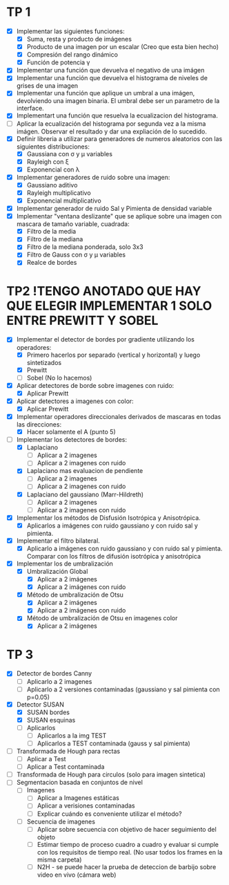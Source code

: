 # TP 1
- [x] Implementar las siguientes funciones:
	- [x] Suma, resta y producto de imágenes
	- [x] Producto de una imagen por un escalar (Creo que esta bien hecho)
	- [x] Compresión del rango dinámico
	- [x] Función de potencia γ
- [x] Implementar una función que devuelva el negativo de una imágen
- [x] Implementar una función que devuelva el histograma de niveles de grises de una imagen
- [x] Implementar una función que aplique un umbral a una imágen, devolviendo una imagen binaria. El umbral debe ser un parametro de la interface.
- [x] Implementart una función que resuelva la ecualizacion del histograma.
- [ ] Aplicar la ecualización del histograma por segunda vez a la misma imágen. Observar el resultado y dar una expliación de lo sucedido.
- [x] Definir libreria a utilizar para generadores de numeros aleatorios con las siguientes distribuciones:
	- [x] Gaussiana con σ y μ variables
	- [x] Rayleigh con ξ
	- [x] Exponencial con λ
- [x] Implementar generadores de ruido sobre una imagen:
	- [x] Gaussiano aditivo
	- [x] Rayleigh multiplicativo
	- [x] Exponencial multiplicativo
- [x] Implementar generador de ruido Sal y Pimienta de densidad variable
- [x] Implementar "ventana deslizante" que se aplique sobre una imagen con mascara de tamaño variable, cuadrada:
	- [x] Filtro de la media
	- [x] Filtro de la mediana
	- [x] Filtro de la mediana ponderada, solo 3x3
	- [x] Filtro de Gauss con σ y μ variables
	- [x] Realce de bordes

# TP2 !TENGO ANOTADO QUE HAY QUE ELEGIR IMPLEMENTAR 1 SOLO ENTRE PREWITT Y SOBEL
- [X] Implementar el detector de bordes por gradiente utilizando los operadores:
	- [X] Primero hacerlos por separado (vertical y horizontal) y luego sintetizados
	- [X] Prewitt
	- [ ] Sobel (No lo hacemos)
- [X] Aplicar detectores de borde sobre imagenes con ruido:
	- [X] Aplicar Prewitt
- [X] Aplicar detectores a imagenes con color:
	- [X] Aplicar Prewitt
- [X] Implementar operadores direccionales derivados de mascaras en todas las direcciones:
	- [X] Hacer solamente el A (punto 5)
- [ ] Implementar los detectores de bordes:
	- [X] Laplaciano
		- [ ] Aplicar a 2 imagenes
		- [ ] Aplicar a 2 imagenes con ruido
	- [X] Laplaciano mas evaluacion de pendiente
		- [ ] Aplicar a 2 imagenes
		- [ ] Aplicar a 2 imagenes con ruido
	- [X] Laplaciano del gaussiano (Marr-Hildreth)
		- [ ] Aplicar a 2 imagenes
		- [ ] Aplicar a 2 imagenes con ruido
- [X] Implementar los métodos de Disfusión Isotrópica y Anisotrópica.
	- [X] Aplicarlos a imágenes con ruido gaussiano y con ruido sal y pimienta.
- [X] Implementar el filtro bilateral.
	- [X] Aplicarlo a imágenes con ruido gaussiano y con ruido sal y pimienta. Comparar con los filtros de difusión isotrópica y anisotrópica
- [X] Implementar los de umbralización
	- [X] Umbralización Global
		- [X] Aplicar a 2 imágenes
		- [X] Aplicar a 2 imágenes con ruido
	- [X] Método de umbralización de Otsu
		- [X] Aplicar a 2 imágenes
		- [X] Aplicar a 2 imágenes con ruido
	- [X] Método de umbralización de Otsu en imagenes color
		- [X] Aplicar a 2 imágenes

# TP 3
- [X] Detector de bordes Canny
	- [ ] Aplicarlo a 2 imagenes
	- [ ] Aplicarlo a 2 versiones contaminadas (gaussiano y sal pimienta con p=0.05)
- [X] Detector SUSAN
	- [X] SUSAN bordes
	- [X] SUSAN esquinas
	- [ ] Aplicarlos
		- [ ] Aplicarlos a la img TEST
		- [ ] Aplicarlos a TEST contaminada (gauss y sal pimienta)
- [ ] Transformada de Hough para rectas
	- [ ] Aplicar a Test
	- [ ] Aplicar a Test contaminada
- [ ] Transformada de Hough para circulos (solo para imagen sintetica)
- [ ] Segmentacion basada en conjuntos de nivel
	- [ ] Imagenes
		- [ ] Aplicar a Imagenes estáticas
		- [ ] Aplicar a verisiones contaminadas
		- [ ] Explicar cuándo es conveniente utilizar el método?
	- [ ] Secuencia de imagenes
		- [ ] Aplicar sobre secuencia con objetivo de hacer seguimiento del objeto
		- [ ] Estimar tiempo de proceso cuadro a cuadro y evaluar si cumple con los requisitos de tiempo real. (No usar todos los frames en la misma carpeta)
		- [ ] N2H - se puede hacer la prueba de deteccion de barbijo sobre video en vivo (cámara web)